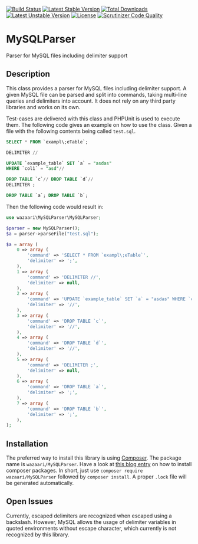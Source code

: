 [![Build Status](https://travis-ci.org/waza-ari/MySQLParser.svg?branch=master)](https://travis-ci.org/waza-ari/MySQLParser) [![Latest Stable Version](https://poser.pugx.org/wazaari/mysql-parser/v/stable)](https://packagist.org/packages/wazaari/mysql-parser) [![Total Downloads](https://poser.pugx.org/wazaari/mysql-parser/downloads)](https://packagist.org/packages/wazaari/mysql-parser) [![Latest Unstable Version](https://poser.pugx.org/wazaari/mysql-parser/v/unstable)](https://packagist.org/packages/wazaari/mysql-parser) [![License](https://poser.pugx.org/wazaari/mysql-parser/license)](https://packagist.org/packages/wazaari/mysql-parser) [![Scrutinizer Code Quality](https://scrutinizer-ci.com/g/waza-ari/MySQLParser/badges/quality-score.png?b=master)](https://scrutinizer-ci.com/g/waza-ari/MySQLParser/?branch=master)
# MySQLParser
Parser for MySQL files including delimiter support

## Description

This class provides a parser for MySQL files including delimiter support. A given MySQL file can be parsed
and split into commands, taking multi-line queries and delimiters into account. It does not rely on any
third party libraries and works on its own.

Test-cases are delivered with this class and PHPUnit is used to execute them. The following code gives an example
on how to use the class. Given a file with the following contents being called `test.sql`.

```sql
SELECT * FROM `exampl\;eTable`;

DELIMITER //

UPDATE `example_table` SET `a` = "asdas"
WHERE `col1` = "asd"//

DROP TABLE `c`// DROP TABLE `d`//
DELIMITER ;

DROP TABLE `a`; DROP TABLE `b`;
```

Then the following code would result in:

```php
use wazaari\MySQLParser\MySQLParser;

$parser = new MySQLParser();
$a = parser->parseFile("test.sql");

$a = array (
    0 => array (
        'command' => 'SELECT * FROM `exampl\;eTable`',
        'delimiter' => ';',
    ),
    1 => array (
        'command' => 'DELIMITER //',
        'delimiter' => null,
    ),
    2 => array (
        'command' => 'UPDATE `example_table` SET `a` = "asdas" WHERE `col1` = "asd"',
        'delimiter' => '//',
    ),
    3 => array (
        'command' => 'DROP TABLE `c`',
        'delimiter' => '//',
    ),
    4 => array (
        'command' => 'DROP TABLE `d`',
        'delimiter' => '//',
    ),
    5 => array (
        'command' => 'DELIMITER ;',
        'delimiter' => null,
    ),
    6 => array (
        'command' => 'DROP TABLE `a`',
        'delimiter' => ';',
    ),
    7 => array (
        'command' => 'DROP TABLE `b`',
        'delimiter' => ';',
    ),
);
```

## Installation

The preferred way to install this library is using [Composer](https://getcomposer.org/).
The package name is `wazaari/MySQLParser`. Have a look at 
[this blog entry](http://blog.doh.ms/2014/10/13/installing-composer-packages/) on how to install composer packages. In
short, just use `composer require wazaari/MySQLParser` followed by `composer install`. A proper `.lock` file will
be generated automatically.

## Open Issues

Currently, escaped delimiters are recognized when escaped using a backslash. However, MySQL allows the usage
 of delimiter variables in quoted environments without escape character, which currently is not recognized by this
 library.